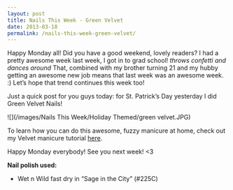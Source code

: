 ```yaml
---
layout: post
title: Nails This Week - Green Velvet
date: 2013-03-18
permalink: /nails-this-week-green-velvet/
---
```


Happy Monday all! Did you have a good weekend, lovely readers? I had a pretty awesome week last week, I got in to grad school! *throws confetti and dances around* That, combined with my brother turning 21 and my hubby getting an awesome new job means that last week was an awesome week. :) Let’s hope that trend continues this week too!

Just a quick post for you guys today: for St. Patrick’s Day yesterday I did Green Velvet Nails!

![](/images/Nails This Week/Holiday Themed/green velvet.JPG)

To learn how you can do this awesome, fuzzy manicure at home, check out my Velvet manicure tutorial [here](/tutorial-velvet-nails/).

Happy Monday everybody! See you next week! <3

**Nail polish used:**

- Wet n Wild fast dry in “Sage in the City” (#225C)